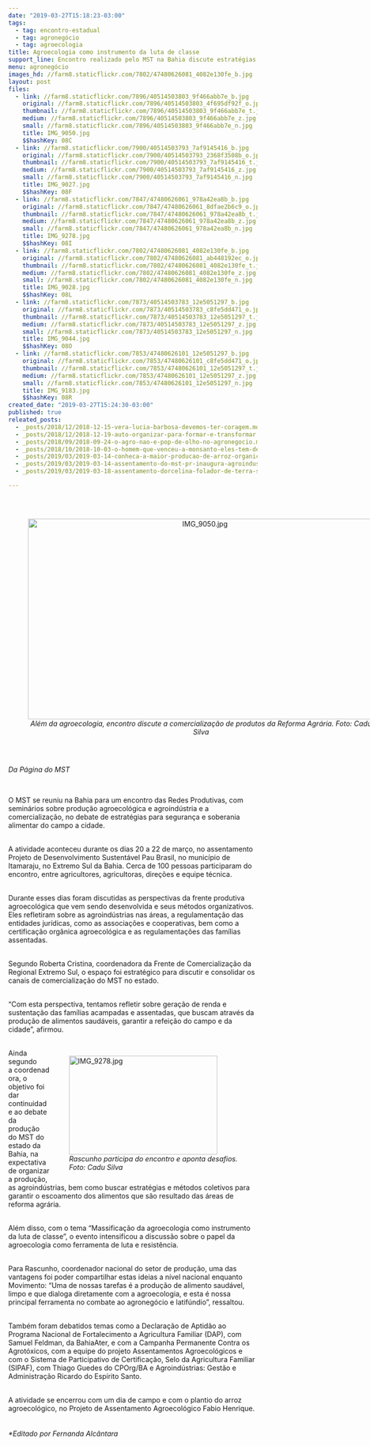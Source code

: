 ```yaml
---
date: "2019-03-27T15:18:23-03:00"
tags:
  - tag: encontro-estadual
  - tag: agronegócio
  - tag: agroecologia
title: Agroecologia como instrumento da luta de classe
support_line: Encontro realizado pelo MST na Bahia discute estratégias para segurança e soberania alimentar
menu: agronegócio
images_hd: //farm8.staticflickr.com/7802/47480626081_4082e130fe_b.jpg
layout: post
files:
  - link: //farm8.staticflickr.com/7896/40514503803_9f466abb7e_b.jpg
    original: //farm8.staticflickr.com/7896/40514503803_4f695df92f_o.jpg
    thumbnail: //farm8.staticflickr.com/7896/40514503803_9f466abb7e_t.jpg
    medium: //farm8.staticflickr.com/7896/40514503803_9f466abb7e_z.jpg
    small: //farm8.staticflickr.com/7896/40514503803_9f466abb7e_n.jpg
    title: IMG_9050.jpg
    $$hashKey: 08C
  - link: //farm8.staticflickr.com/7900/40514503793_7af9145416_b.jpg
    original: //farm8.staticflickr.com/7900/40514503793_2368f3508b_o.jpg
    thumbnail: //farm8.staticflickr.com/7900/40514503793_7af9145416_t.jpg
    medium: //farm8.staticflickr.com/7900/40514503793_7af9145416_z.jpg
    small: //farm8.staticflickr.com/7900/40514503793_7af9145416_n.jpg
    title: IMG_9027.jpg
    $$hashKey: 08F
  - link: //farm8.staticflickr.com/7847/47480626061_978a42ea8b_b.jpg
    original: //farm8.staticflickr.com/7847/47480626061_8dfae2b6c9_o.jpg
    thumbnail: //farm8.staticflickr.com/7847/47480626061_978a42ea8b_t.jpg
    medium: //farm8.staticflickr.com/7847/47480626061_978a42ea8b_z.jpg
    small: //farm8.staticflickr.com/7847/47480626061_978a42ea8b_n.jpg
    title: IMG_9278.jpg
    $$hashKey: 08I
  - link: //farm8.staticflickr.com/7802/47480626081_4082e130fe_b.jpg
    original: //farm8.staticflickr.com/7802/47480626081_ab448192ec_o.jpg
    thumbnail: //farm8.staticflickr.com/7802/47480626081_4082e130fe_t.jpg
    medium: //farm8.staticflickr.com/7802/47480626081_4082e130fe_z.jpg
    small: //farm8.staticflickr.com/7802/47480626081_4082e130fe_n.jpg
    title: IMG_9028.jpg
    $$hashKey: 08L
  - link: //farm8.staticflickr.com/7873/40514503783_12e5051297_b.jpg
    original: //farm8.staticflickr.com/7873/40514503783_c8fe5dd471_o.jpg
    thumbnail: //farm8.staticflickr.com/7873/40514503783_12e5051297_t.jpg
    medium: //farm8.staticflickr.com/7873/40514503783_12e5051297_z.jpg
    small: //farm8.staticflickr.com/7873/40514503783_12e5051297_n.jpg
    title: IMG_9044.jpg
    $$hashKey: 08O
  - link: //farm8.staticflickr.com/7853/47480626101_12e5051297_b.jpg
    original: //farm8.staticflickr.com/7853/47480626101_c8fe5dd471_o.jpg
    thumbnail: //farm8.staticflickr.com/7853/47480626101_12e5051297_t.jpg
    medium: //farm8.staticflickr.com/7853/47480626101_12e5051297_z.jpg
    small: //farm8.staticflickr.com/7853/47480626101_12e5051297_n.jpg
    title: IMG_9183.jpg
    $$hashKey: 08R
created_date: "2019-03-27T15:24:30-03:00"
published: true
releated_posts:
  - _posts/2018/12/2018-12-15-vera-lucia-barbosa-devemos-ter-coragem.md
  - _posts/2018/12/2018-12-19-auto-organizar-para-formar-e-transformar.md
  - _posts/2018/09/2018-09-24-o-agro-nao-e-pop-de-olho-no-agronegocio.md
  - _posts/2018/10/2018-10-03-o-homem-que-venceu-a-monsanto-eles-tem-de-pagar-por-nao-serem-honestos.md
  - _posts/2019/03/2019-03-14-conheca-a-maior-producao-de-arroz-organico-da-america-latina-do-mst.md
  - _posts/2019/03/2019-03-14-assentamento-do-mst-pr-inaugura-agroindustria-em-aniversario-de-20-anos.md
  - _posts/2019/03/2019-03-18-assentamento-dorcelina-folador-de-terra-sem-passaros-a-modelo-de-reforma-agraria.md

---
```

<p>&nbsp;</p>

<div style="text-align:center">
<figure class="image" style="display:inline-block"><img alt="IMG_9050.jpg" height="406" src="//farm8.staticflickr.com/7896/40514503803_9f466abb7e_b.jpg" width="700" />
<figcaption><em>Al&eacute;m da agroecologia, encontro discute a comercializa&ccedil;&atilde;o de produtos da Reforma Agr&aacute;ria. Foto: Cadu Silva</em></figcaption>
</figure>
</div>

<p>&nbsp;</p>

<p><em>Da P&aacute;gina do MST</em></p>

<p>&nbsp;</p>

<p>O MST se reuniu na Bahia para um encontro das Redes Produtivas, com semin&aacute;rios sobre produ&ccedil;&atilde;o agroecol&oacute;gica e agroind&uacute;stria e a comercializa&ccedil;&atilde;o, no debate de estrat&eacute;gias para seguran&ccedil;a e soberania alimentar do campo a cidade.<br />
&nbsp;</p>

<p>A atividade aconteceu durante os dias 20 a 22 de mar&ccedil;o, no assentamento Projeto de Desenvolvimento Sustent&aacute;vel Pau Brasil, no munic&iacute;pio de Itamaraju, no&nbsp;Extremo Sul da Bahia. Cerca de 100 pessoas participaram do encontro, entre agricultores, agricultoras, dire&ccedil;&otilde;es e equipe t&eacute;cnica.<br />
&nbsp;</p>

<p>Durante esses dias foram discutidas as perspectivas da frente produtiva agroecol&oacute;gica que vem sendo desenvolvida e seus m&eacute;todos organizativos. Eles refletiram sobre as agroind&uacute;strias nas &aacute;reas, a regulamenta&ccedil;&atilde;o das entidades jur&iacute;dicas, como as associa&ccedil;&otilde;es e cooperativas, bem como a certifica&ccedil;&atilde;o org&acirc;nica agroecol&oacute;gica e as regulamenta&ccedil;&otilde;es das fam&iacute;lias assentadas.<br />
&nbsp;</p>

<p>Segundo Roberta Cristina, coordenadora da Frente de Comercializa&ccedil;&atilde;o da Regional Extremo Sul, o espa&ccedil;o foi estrat&eacute;gico para discutir e consolidar os canais de comercializa&ccedil;&atilde;o do MST no estado.<br />
&nbsp;</p>

<p>&ldquo;Com esta perspectiva, tentamos refletir sobre gera&ccedil;&atilde;o de renda e sustenta&ccedil;&atilde;o das fam&iacute;lias acampadas e assentadas, que buscam atrav&eacute;s da produ&ccedil;&atilde;o de alimentos saud&aacute;veis, garantir a refei&ccedil;&atilde;o do campo e da cidade&rdquo;, afirmou.<br />
&nbsp;</p>

<figure class="image" style="float:right"><img alt="IMG_9278.jpg" height="200" src="//farm8.staticflickr.com/7847/47480626061_978a42ea8b_b.jpg" width="300" />
<figcaption><em>Rascunho participa do encontro e aponta desafios.<br />
Foto: Cadu Silva</em></figcaption>
</figure>

<p>Ainda segundo a&nbsp;coordenadora, o objetivo foi dar continuidade ao debate da produ&ccedil;&atilde;o do MST do estado da Bahia, na expectativa de organizar a produ&ccedil;&atilde;o, as agroind&uacute;strias, bem como buscar estrat&eacute;gias e m&eacute;todos coletivos para garantir o escoamento dos alimentos que s&atilde;o resultado das &aacute;reas de reforma agr&aacute;ria.<br />
&nbsp;</p>

<p>Al&eacute;m disso, com o tema &ldquo;Massifica&ccedil;&atilde;o da agroecologia como instrumento da luta de classe&rdquo;, o evento intensificou a discuss&atilde;o sobre o papel da agroecologia como ferramenta de luta e resist&ecirc;ncia.<br />
&nbsp;</p>

<p>Para Rascunho, coordenador nacional do setor de produ&ccedil;&atilde;o, uma das vantagens foi poder compartilhar estas ideias a n&iacute;vel nacional enquanto Movimento: &ldquo;Uma de nossas tarefas &eacute; a produ&ccedil;&atilde;o de alimento saud&aacute;vel, limpo e que dialoga diretamente com a agroecologia, e esta &eacute; nossa principal ferramenta no combate ao agroneg&oacute;cio e&nbsp;latif&uacute;ndio&rdquo;, ressaltou.<br />
&nbsp;</p>

<p>Tamb&eacute;m foram debatidos temas como a Declara&ccedil;&atilde;o de Aptid&atilde;o ao Programa Nacional de Fortalecimento a Agricultura Familiar (DAP), com Samuel Feldman, da BahiaAter, e com a Campanha Permanente Contra os Agrot&oacute;xicos, com a equipe do projeto Assentamentos Agroecol&oacute;gicos&nbsp;e com o Sistema de Participativo de Certifica&ccedil;&atilde;o, Selo da Agricultura Familiar (SIPAF), com Thiago Guedes do CPOrg/BA e Agroind&uacute;strias: Gest&atilde;o e Administra&ccedil;&atilde;o Ricardo do Esp&iacute;rito Santo.</p>

<p><br />
A atividade se encerrou com um dia de campo e com o plantio do arroz agroecol&oacute;gico, no Projeto de Assentamento Agroecol&oacute;gico Fabio Henrique.<br />
<br />
<br />
<em>*Editado por Fernanda Alc&acirc;ntara</em></p>
